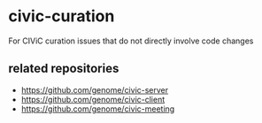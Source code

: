 # civic-curation
For CIViC curation issues that do not directly involve code changes

## related repositories
- https://github.com/genome/civic-server
- https://github.com/genome/civic-client
- https://github.com/genome/civic-meeting
